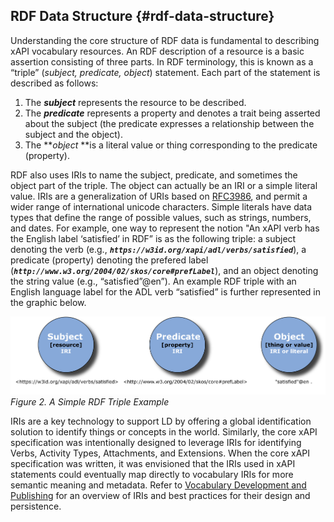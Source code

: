 ## RDF Data Structure {#rdf-data-structure}

Understanding the core structure of RDF data is fundamental to describing xAPI vocabulary resources. An RDF description of a resource is a basic assertion consisting of three parts. In RDF terminology, this is known as a “triple” (_subject, predicate, object_) statement. Each part of the statement is described as follows:

1.  The **_subject_** represents the resource to be described.
2.  The **_predicate_** represents a property and denotes a trait being asserted about the subject (the predicate expresses a relationship between the subject and the object).
3.  The **_object_ **is a literal value or thing corresponding to the predicate (property).

RDF also uses IRIs to name the subject, predicate, and sometimes the object part of the triple. The object can actually be an IRI or a simple literal value. IRIs are a generalization of URIs based on [RFC3986](https://www.ietf.org/rfc/rfc3986.txt), and permit a wider range of international unicode characters. Simple literals have data types that define the range of possible values, such as strings, numbers, and dates. For example, one way to represent the notion "An xAPI verb has the English label ‘satisfied’ in RDF” is as the following triple: a subject denoting the verb (e.g., ***```https://w3id.org/xapi/adl/verbs/satisfied```***), a predicate (property) denoting the prefered label (***```http://www.w3.org/2004/02/skos/core#prefLabel```***), and an object denoting the string value (e.g., “satisfied”@en”). An example RDF triple with an English language label for the ADL verb “satisfied” is further represented in the graphic below.

![../spo-linked-data.png](../assets/spo-linked-data.png)
*Figure 2\. A Simple RDF Triple Example*

IRIs are a key technology to support LD by offering a global identification solution to identify things or concepts in the world. Similarly, the core xAPI specification was intentionally designed to leverage IRIs for identifying Verbs, Activity Types, Attachments, and Extensions. When the core xAPI specification was written, it was envisioned that the IRIs used in xAPI statements could eventually map directly to vocabulary IRIs for more semantic meaning and metadata. Refer to [Vocabulary Development and Publishing](../vocabulary_development_and_publishing/README.md) for an overview of IRIs and best practices for their design and persistence.

